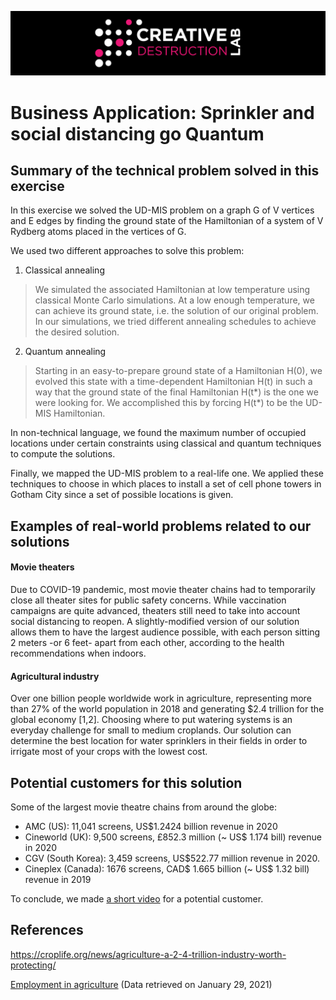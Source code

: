 ![CDL 2020 Cohort Project](../figures/CDL_logo.jpg)
# Business Application: Sprinkler and social distancing go Quantum


## Summary of the technical problem solved in this exercise

In this exercise we solved the UD-MIS problem on a graph G of V vertices and E edges by finding the ground state of the Hamiltonian of a system of V Rydberg atoms placed in the vertices of G.

We used two different approaches to solve this problem:
1) Classical annealing
>We simulated the associated Hamiltonian at low temperature using classical Monte Carlo simulations. At a low enough temperature, we can achieve its ground state, i.e. the solution of our original problem. In our simulations, we tried different annealing schedules to achieve the desired solution.

2) Quantum annealing
>Starting in an easy-to-prepare ground state of a Hamiltonian H(0), we evolved this state with a time-dependent Hamiltonian H(t) in such a way that the ground state of the final Hamiltonian H(t*) is the one we were looking for. We accomplished this by forcing H(t*) to be the UD-MIS Hamiltonian.

In non-technical language, we found the maximum number of occupied locations under certain constraints using classical and quantum techniques to compute the solutions.

Finally, we mapped the UD-MIS problem to a real-life one. We applied these techniques to choose in which places to install a set of cell phone towers in Gotham City since a set of possible locations is given.

## Examples of real-world problems related to our solutions

#### Movie theaters
Due to COVID-19 pandemic, most movie theater chains had to temporarily close all theater sites for public safety concerns. While vaccination campaigns are quite advanced, theaters still need to take into account social distancing to reopen. A slightly-modified version of our solution allows them to have the largest audience possible, with each person sitting 2 meters -or 6 feet- apart from each other, according to the health recommendations when indoors.

#### Agricultural industry
Over one billion people worldwide work in agriculture, representing more than 27% of the world population in 2018 and generating $2.4 trillion for the global economy [1,2]. Choosing where to put watering systems is an everyday challenge for small to medium croplands. Our solution can determine the best location for water sprinklers in their fields in order to irrigate most of your crops with the lowest cost.

## Potential customers for this solution

Some of the largest movie theatre chains from around the globe:

- AMC (US): 11,041 screens, US$1.2424 billion revenue in 2020
- Cineworld (UK): 9,500 screens, £852.3 million (~ US$ 1.174 bill) revenue in 2020
- CGV (South Korea): 3,459 screens, US$522.77 million revenue in 2020.
- Cineplex (Canada): 1676 screens, CAD$ 1.665 billion (~ US$ 1.32 bill) revenue in 2019


To conclude, we made [a short video](https://drive.google.com/file/d/1YFC5P-q3sqXwucukQ61pdF_tsplOgkNx/view?usp=sharing) for a potential customer.


## References

https://croplife.org/news/agriculture-a-2-4-trillion-industry-worth-protecting/

[Employment in agriculture](https://data.worldbank.org/indicator/SL.AGR.EMPL.ZS?end=2018&most_recent_year_desc=true&start=1991&type=shaded&view=chart) (Data retrieved on January 29, 2021)
